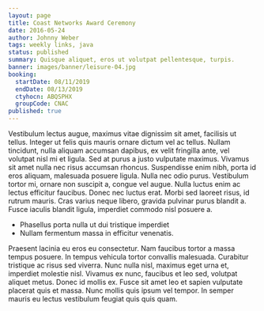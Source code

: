 ```yaml
---
layout: page
title: Coast Networks Award Ceremony
date: 2016-05-24
author: Johnny Weber
tags: weekly links, java
status: published
summary: Quisque aliquet, eros ut volutpat pellentesque, turpis.
banner: images/banner/leisure-04.jpg
booking:
  startDate: 08/11/2019
  endDate: 08/13/2019
  ctyhocn: ABQSPHX
  groupCode: CNAC
published: true
---
```

Vestibulum lectus augue, maximus vitae dignissim sit amet, facilisis ut tellus. Integer ut felis quis mauris ornare dictum vel ac tellus. Nullam tincidunt, nulla aliquam accumsan dapibus, ex velit fringilla ante, vel volutpat nisl mi et ligula. Sed at purus a justo vulputate maximus. Vivamus sit amet nulla nec risus accumsan rhoncus. Suspendisse enim nibh, porta id eros aliquam, malesuada posuere ligula. Nulla nec odio purus. Vestibulum tortor mi, ornare non suscipit a, congue vel augue. Nulla luctus enim ac lectus efficitur faucibus. Donec nec luctus erat. Morbi sed laoreet risus, id rutrum mauris. Cras varius neque libero, gravida pulvinar purus blandit a. Fusce iaculis blandit ligula, imperdiet commodo nisl posuere a.

* Phasellus porta nulla ut dui tristique imperdiet
* Nullam fermentum massa in efficitur venenatis.

Praesent lacinia eu eros eu consectetur. Nam faucibus tortor a massa tempus posuere. In tempus vehicula tortor convallis malesuada. Curabitur tristique ac risus sed viverra. Nunc nulla nisl, maximus eget urna et, imperdiet molestie nisl. Vivamus ex nunc, faucibus et leo sed, volutpat aliquet metus. Donec id mollis ex. Fusce sit amet leo et sapien vulputate placerat quis et massa. Nunc mollis quis ipsum vel tempor. In semper mauris eu lectus vestibulum feugiat quis quis quam.
